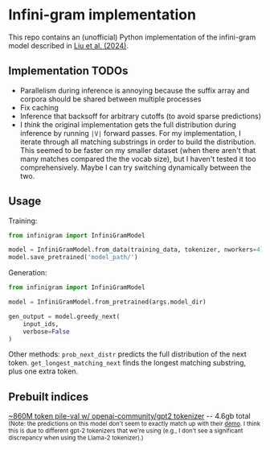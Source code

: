 # Infini-gram implementation
This repo contains an (unofficial) Python implementation of the infini-gram model described in [Liu et al. (2024)](https://arxiv.org/abs/2401.17377).

## Implementation TODOs
* Parallelism during inference is annoying because the suffix array and corpora should be shared between multiple processes
* Fix caching
* Inference that backsoff for arbitrary cutoffs (to avoid sparse predictions)
* I *think* the original implementation gets the full distribution during inference by running `|V|` forward passes. For my implementation, I iterate through all matching substrings in order to build the distribution. This seemed to be faster on my smaller dataset (when there aren't that many matches compared the the vocab size), but I haven't tested it too comprehensively. Maybe I can try switching dynamically between the two.

## Usage
Training:
```python
from infinigram import InfiniGramModel

model = InfiniGramModel.from_data(training_data, tokenizer, nworkers=4)
model.save_pretrained('model_path/')
```

Generation:
```python
from infinigram import InfiniGramModel

model = InfiniGramModel.from_pretrained(args.model_dir)

gen_output = model.greedy_next(
    input_ids,
    verbose=False
)
```

Other methods: `prob_next_distr` predicts the full distribution of the next token. `get_longest_matching_next` finds the longest matching substring, plus one extra token.

## Prebuilt indices
[~860M token pile-val w/ openai-community/gpt2 tokenizer](https://drive.google.com/drive/folders/11WLVso4tMiqUrnERfYGbhl5wCy8WqKsH?usp=sharing) -- 4.6gb total <sub>(Note: the predictions on this model don't seem to exactly match up with their [demo](https://huggingface.co/spaces/liujch1998/infini-gram). I think this is due to different gpt-2 tokenizers that we're using (e.g., I don't see a significant discrepancy when using the Llama-2 tokenizer).)</sub>
